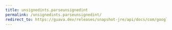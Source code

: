 ```yaml
---
title: unsignedints.parseunsignedint
permalink: /unsignedints.parseunsignedint/
redirect_to: https://guava.dev/releases/snapshot-jre/api/docs/com/google/common/primitives/UnsignedInts.html#parseUnsignedInt-java.lang.String-
---
```

